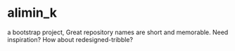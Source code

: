 # alimin_k
a bootstrap project, Great repository names are short and memorable. Need inspiration? How about redesigned-tribble?
